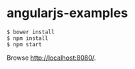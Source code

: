 # angularjs-examples

	$ bower install
	$ npm install
	$ npm start

Browse [http://localhost:8080/]().
